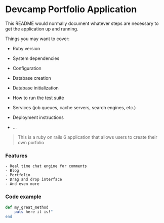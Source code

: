 # Devcamp Portfolio Application

This README would normally document whatever steps are necessary to get the
application up and running.

Things you may want to cover:

* Ruby version

* System dependencies

* Configuration

* Database creation

* Database initialization

* How to run the test suite

* Services (job queues, cache servers, search engines, etc.)

* Deployment instructions

* ...

> This is a ruby on rails 6 application that allows users to create their own porfolio
### Features
	- Real time chat engine for comments
	- Blog
	- Portfolio
	- Drag and drop interface
	- And even more
	
### Code example
```ruby
def my_great_method
	puts here it is!"
end
```
